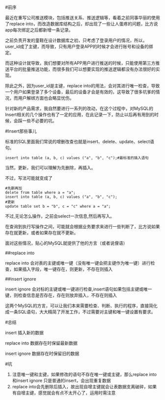 #前序

最近在重写公司推送模块，包括推送关系、推送逻辑等，看着之前同事华丽的使用了replace into，而改造数据库结构之后，却出现了一些让人蛋疼的问题，比方说app每次绑定之后都新增一条记录。

之前负责开发的童鞋在设计数据库之初，只考虑了登录用户的情况，所以，user_id成了主键，而导致，只有用户登录APP的时候才会进行账号和设备的绑定。

而这种设计就导致，我们想要对所有APP用户进行推送的时候，只能使用第三方推送平台的批量推送功能，而很多我们可以想要实现的推送逻辑都没有办法很好的实现。

除此之外，因为user_id是主键，replace into的用法，会对其进行唯一检查，导致一个用户如果登录了多个设备，最后的设备才会是有效的，这导致了很多坑爹的情况，而用户解绑方面也会略显忧伤。

针对新的产品需求，我自然要进行一系列的改动，在这个过程中，对MySQL的Insert相关的几个操作也有了一定的应用，在此记录一下，防止以后再有用到的时候，会踩一些不必要的坑。

#Insert那些事儿

标准的SQL里面我们常说的增删改查也就是insert、delete、update、select语句。


```mysql
insert into table (a, b, c) values ("a", "b", "c");#最标准的插入语句
```


当然，更新，我们可以理解为先删除，再插入。

不过，写法可能就变成了


```mysql
#先删再加
delete from table where a = "a";
insert into table (a, b, c) values ("a", "b", "c");
#更新
update table set b = "b", c = "c" where a = "a";
```


不过,无论怎么操作，之前会select一次信息,然后再写入。

在查询到执行写操作之间，可能就会根据业务要求来进行一些判断了，比方说如果存在就更新，或者如果存在就不更新。

面对这些情况，贴心的MySQL就提供了他的方言（或者说俚语）

##replace into

replace into 会对表的主键或唯一键（没有唯一键会把主键作为唯一键）进行检查，如果插入字段，唯一键存在，则更新，不存在则插入

##insert ignore

insert ignore 会对标的主键或唯一键进行检查,insert语句如果包括主键或唯一键，则检查信息是否存在，存在则放弃插入，不存在则插入

这两个MySQL的方言，可以让我们本来需要检查、判断、执行的程序，直接简化成一条SQL语句，大大精简了开发工作，不过需要对主键和唯一键设置有要求。

#总结

insert 插入新的数据

replace into 数据存在时保留最新数据

insert ignore 数据存在时保留旧的数据

#坑

1. 注意唯一键和主键，如果修改的语句不存在唯一键或主键，那么replace into和insert ignore 只是普通的insert，会出现重复数据
2. replace into会先删除后插入，故出现自增主键就会让表数据支离破碎，如果有自增主键，感觉就会有点不太开心了，运用时需注意

